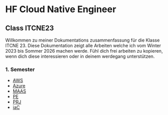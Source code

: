 # HF Cloud Native Engineer

## Class ITCNE23
Willkommen zu meiner Dokumentations zusammenfassung für die Klasse ITCNE 23.
Diese Dokumentation zeigt alle Arbeiten welche ich vom Winter 2023 bis Sommer 2026 machen werde.
Fühl dich frei arbeiten zu kopieren, wenn dich diese interessieren oder in deinem werdegang unterstützen.

### 1. Semester
-   [AWS](https://github.com/Bazzako/ITCNE23/tree/main/AWS)
-   [Azure](https://github.com/Bazzako/ITCNE23/tree/main/Azure)
-   [MAAS](https://github.com/Bazzako/ITCNE23/tree/main/MAAS)
-   [PE](https://github.com/Bazzako/ITCNE23/tree/main/PE)
-   [PRJ](https://github.com/Bazzako/ITCNE23/tree/main/PRJ)
-   [iaC](https://github.com/Bazzako/ITCNE23/tree/main/iaC)